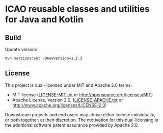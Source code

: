 # ICAO reusable classes and utilities for Java and Kotlin

## Build

Update version:

    mvn versions:set -DnewVersion=1.2.3

## License

This project is dual-licensed under MIT and Apache 2.0 terms:

- MIT license ([LICENSE-MIT.txt](https://github.com/bsky4j/bsky4j/blob/main/LICENSE-MIT.txt) or http://opensource.org/licenses/MIT)
- Apache License, Version 2.0, ([LICENSE-APACHE.txt](https://github.com/bsky4j/bsky4j/blob/main/LICENSE-APACHE.txt) or http://www.apache.org/licenses/LICENSE-2.0)

Downstream projects and end users may chose either license individually, or both together, at their discretion. The motivation for this dual-licensing is the additional software patent assurance provided by Apache 2.0.
